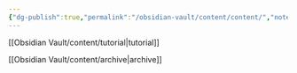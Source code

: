 ```yaml
---
{"dg-publish":true,"permalink":"/obsidian-vault/content/content/","noteIcon":""}
---
```


[[Obsidian Vault/content/tutorial\|tutorial]]

[[Obsidian Vault/content/archive\|archive]]


